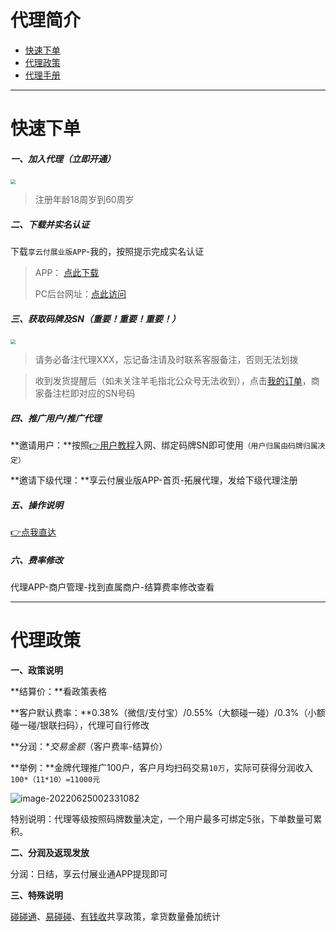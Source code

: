 # 代理简介

- [快速下单](#快速下单)
- [代理政策](#代理政策)
- [代理手册](#代理手册)

---



# 快速下单

##### 一、加入代理（立即开通）

[<img src="../media/apply.png" style="zoom:50%;" />](https://igl.tyfpay.com.cn/static/xyf/register/index.html?popularizeCode=b6b&name=浙江卡盟)

> 注册年龄18周岁到60周岁

##### 二、下载并实名认证

下载`享云付展业版APP`-我的，按照提示完成实名认证

> APP： [点此下载](https://igl.tyfpay.com.cn/static/xyf/agent/index.html?wework_cfm_code=NB%2FrO2xgu2W%2BMzouFcZMbfNbYxfjUr%2F%2BhHP04GQ9SgHAnxIsfYAuV83kTgch17oXz6wkiInH%2BslThs0mHbRGzCaV5yJzJF5NQQJ9JEUNWgo64kqlHpS%2FUiQ%3D)
>
> PC后台网址：[点此访问](https://izy.umpay.com)

##### 三、获取码牌及SN（重要！重要！重要！）

[<img src="../media/order.png" style="zoom:50%;" />](http://kmshop.zjkmkj.com/pages/goods_details/index?id=42)

> 请务必备注代理XXX，忘记备注请及时联系客服备注，否则无法划拨

> 收到发货提醒后（如未关注羊毛指北公众号无法收到），点击[我的订单](http://kmshop.zjkmkj.com/pages/users/order_list/index)，商家备注栏即对应的SN号码

##### 四、推广用户/推广代理

**邀请用户：**按照[👉用户教程](tool/ldxyf.md)入网、绑定码牌SN即可使用`（用户归属由码牌归属决定）`

**邀请下级代理：**享云付展业版APP-首页-拓展代理，发给下级代理注册

##### 五、操作说明

[👉点我直达](tool/ldxyf.md)

##### **六、费率修改**

代理APP-商户管理-找到直属商户-结算费率修改查看

------

# 代理政策

**一、政策说明**

**结算价：**看政策表格

**客户默认费率：**0.38%（微信/支付宝）/0.55%（大额碰一碰）/0.3%（小额碰一碰/银联扫码），代理可自行修改

**分润：**交易金额*（客户费率-结算价）

**举例：**金牌代理推广100户，客户月均扫码交易`10万`，实际可获得分润收入`100*（11*10）=11000元`

![image-20220625002331082](https://wiki.zjkmkj.com/media/image-20220625002331082.png)

特别说明：代理等级按照码牌数量决定，一个用户最多可绑定5张，下单数量可累积。

**二、分润及返现发放**

分润：日结，享云付展业通APP提现即可

**三、特殊说明**

[碰碰通](tool/ppt.md)、[易碰碰](tool/ypp.md)、[有钱收](tool/yqs.md)共享政策，拿货数量叠加统计